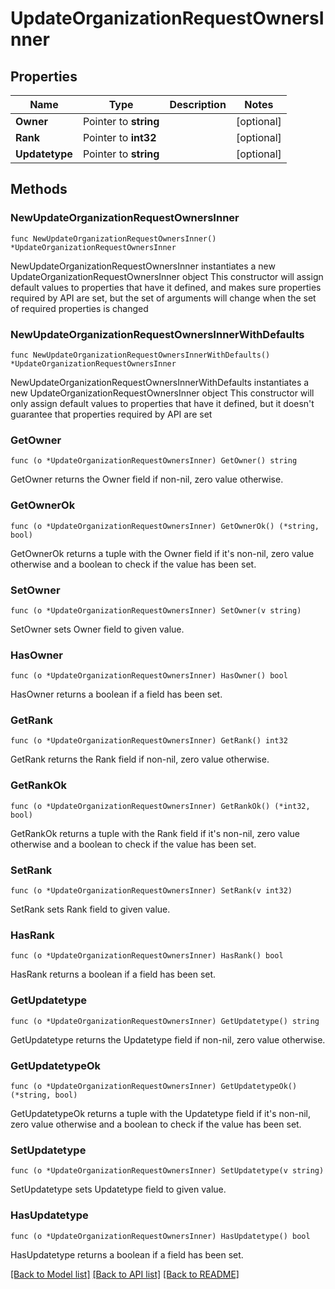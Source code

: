 # UpdateOrganizationRequestOwnersInner

## Properties

Name | Type | Description | Notes
------------ | ------------- | ------------- | -------------
**Owner** | Pointer to **string** |  | [optional] 
**Rank** | Pointer to **int32** |  | [optional] 
**Updatetype** | Pointer to **string** |  | [optional] 

## Methods

### NewUpdateOrganizationRequestOwnersInner

`func NewUpdateOrganizationRequestOwnersInner() *UpdateOrganizationRequestOwnersInner`

NewUpdateOrganizationRequestOwnersInner instantiates a new UpdateOrganizationRequestOwnersInner object
This constructor will assign default values to properties that have it defined,
and makes sure properties required by API are set, but the set of arguments
will change when the set of required properties is changed

### NewUpdateOrganizationRequestOwnersInnerWithDefaults

`func NewUpdateOrganizationRequestOwnersInnerWithDefaults() *UpdateOrganizationRequestOwnersInner`

NewUpdateOrganizationRequestOwnersInnerWithDefaults instantiates a new UpdateOrganizationRequestOwnersInner object
This constructor will only assign default values to properties that have it defined,
but it doesn't guarantee that properties required by API are set

### GetOwner

`func (o *UpdateOrganizationRequestOwnersInner) GetOwner() string`

GetOwner returns the Owner field if non-nil, zero value otherwise.

### GetOwnerOk

`func (o *UpdateOrganizationRequestOwnersInner) GetOwnerOk() (*string, bool)`

GetOwnerOk returns a tuple with the Owner field if it's non-nil, zero value otherwise
and a boolean to check if the value has been set.

### SetOwner

`func (o *UpdateOrganizationRequestOwnersInner) SetOwner(v string)`

SetOwner sets Owner field to given value.

### HasOwner

`func (o *UpdateOrganizationRequestOwnersInner) HasOwner() bool`

HasOwner returns a boolean if a field has been set.

### GetRank

`func (o *UpdateOrganizationRequestOwnersInner) GetRank() int32`

GetRank returns the Rank field if non-nil, zero value otherwise.

### GetRankOk

`func (o *UpdateOrganizationRequestOwnersInner) GetRankOk() (*int32, bool)`

GetRankOk returns a tuple with the Rank field if it's non-nil, zero value otherwise
and a boolean to check if the value has been set.

### SetRank

`func (o *UpdateOrganizationRequestOwnersInner) SetRank(v int32)`

SetRank sets Rank field to given value.

### HasRank

`func (o *UpdateOrganizationRequestOwnersInner) HasRank() bool`

HasRank returns a boolean if a field has been set.

### GetUpdatetype

`func (o *UpdateOrganizationRequestOwnersInner) GetUpdatetype() string`

GetUpdatetype returns the Updatetype field if non-nil, zero value otherwise.

### GetUpdatetypeOk

`func (o *UpdateOrganizationRequestOwnersInner) GetUpdatetypeOk() (*string, bool)`

GetUpdatetypeOk returns a tuple with the Updatetype field if it's non-nil, zero value otherwise
and a boolean to check if the value has been set.

### SetUpdatetype

`func (o *UpdateOrganizationRequestOwnersInner) SetUpdatetype(v string)`

SetUpdatetype sets Updatetype field to given value.

### HasUpdatetype

`func (o *UpdateOrganizationRequestOwnersInner) HasUpdatetype() bool`

HasUpdatetype returns a boolean if a field has been set.


[[Back to Model list]](../README.md#documentation-for-models) [[Back to API list]](../README.md#documentation-for-api-endpoints) [[Back to README]](../README.md)


